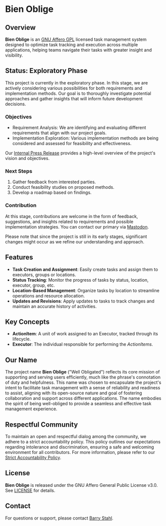 # Bien Oblige

## Overview

**Bien Oblige** is an [GNU Affero GPL](/LICENSE) licensed task management system designed to optimize task tracking and execution across multiple applications, helping teams navigate their tasks with greater insight and visibility.

## Status: Exploratory Phase

This project is currently in the exploratory phase. In this stage, we are actively considering various possibilities for both requirements and implementation methods. Our goal is to thoroughly investigate potential approaches and gather insights that will inform future development decisions.

### Objectives

* Requirement Analysis: We are identifying and evaluating different requirements that align with our project goals.
* Implementation Exploration: Various implementation methods are being considered and assessed for feasibility and effectiveness.

Our [Internal Press Release](docs/press/Internal%20Press%20Release.md) provides a high-level overview of the project's vision and objectives.

### Next Steps

1. Gather feedback from interested parties.
2. Conduct feasibility studies on proposed methods.
3. Develop a roadmap based on findings.

### Contribution

At this stage, contributions are welcome in the form of feedback, suggestions, and insights related to requirements and possible implementation strategies. You can contact our primary via [Mastodon](https://fosstodon.org/@bsstahl).

Please note that since the project is still in its early stages, significant changes might occur as we refine our understanding and approach.

## Features

* **Task Creation and Assignment**: Easily create tasks and assign them to executors, groups or locations.
* **Status Tracking**: Monitor the progress of tasks by status, location, executor, group, etc.
* **Location-Based Management**: Organize tasks by location to streamline operations and resource allocation.
* **Updates and Revisions**: Apply updates to tasks to track changes and maintain an accurate history of activities.

## Key Concepts

* **ActionItem**: A unit of work assigned to an Executor, tracked through its lifecycle.
* **Executor**: The individual responsible for performing the *ActionItems*.

## Our Name

The project name **Bien Oblige** ("Well Obligated") reflects its core mission of supporting and serving users efficiently, much like the phrase's connotation of duty and helpfulness. This name was chosen to encapsulate the project's intent to facilitate task management with a sense of reliability and readiness to assist, aligning with its open-source nature and goal of fostering collaboration and support across different applications. The name embodies the spirit of being well-obliged to provide a seamless and effective task management experience.

## Respectful Community

To maintain an open and respectful dialog among the community, we adhere to a strict accountability policy. This policy outlines our expectations regarding intolerance and discrimination, ensuring a safe and welcoming environment for all contributors. For more information, please refer to our [Strict Accountability Policy](docs/strict-accountability.md).

## License

**Bien Oblige** is released under the GNU Affero General Public License v3.0. See [LICENSE](LICENSE.md) for details.

## Contact

For questions or support, please contact [Barry Stahl](https://fosstodon.org/@Bsstahl).
